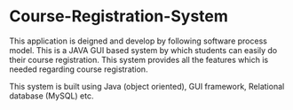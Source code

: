 # Course-Registration-System

This application is deigned and develop by following software process model. 
This is a JAVA GUI based system by which students can easily do their course registration. 
This system provides all the features which is needed regarding course registration.

This system is built using Java (object oriented), GUI framework, Relational database (MySQL) etc.
